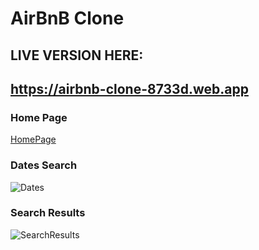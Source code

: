 # AirBnB Clone

## LIVE VERSION HERE: 

## https://airbnb-clone-8733d.web.app


### Home Page
[HomePage](https://user-images.githubusercontent.com/75944229/115207919-f4d48e80-a0f3-11eb-9b8c-c24afe3b9a7a.png)

### Dates Search
![Dates](https://user-images.githubusercontent.com/75944229/115207990-061d9b00-a0f4-11eb-9e03-b91c294f1d80.png)

### Search Results
![SearchResults](https://user-images.githubusercontent.com/75944229/115207993-074ec800-a0f4-11eb-919d-242f68b9e207.png)
